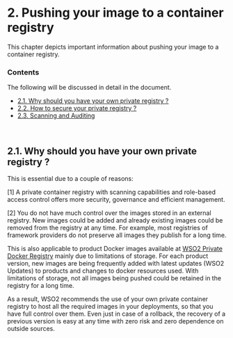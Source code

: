 # 2. Pushing your image to a container registry

This chapter depicts important information about pushing your image to a container registry.

### Contents

The following will be discussed in detail in the document.

* [2.1. Why should you have your own private registry ?](#Why-private-registry)
* [2.2. How to secure your private registry ?](#how-to-secure)
* [2.3. Scanning and Auditing](#scanning-auditing)

<br/>

## 2.1. Why should you have your own private registry ?

This is essential due to a couple of reasons:

[1] A private container registry with scanning capabilities and role-based access control offers more security, governance and efficient management.

[2] You do not have much control over the images stored in an external registry. New images could be added and already existing images could be removed from the registry at any time. For example, most registries of framework providers do not preserve all images they publish for a long time. 

This is also applicable to product Docker images available at [WSO2 Private Docker Registry](https://docker.wso2.com) mainly due to limitations of storage. For each product version, new images are being frequently added with latest updates (WSO2 Updates) to products and changes to docker resources used. With limitations of storage, not all images being pushed could be retained in the registry for a long time.

As a result, WSO2 recommends the use of your own private container registry to host all the required images in your deployments, so that you have full control over them. Even just in case of a rollback, the recovery of a previous version is easy at any time with zero risk and zero dependence on outside sources.
